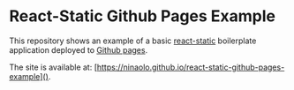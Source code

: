 # React-Static Github Pages Example

This repository shows an example of a basic [react-static](https://github.com/nozzle/react-static) boilerplate application deployed to [Github pages](https://pages.github.com/).

The site is available at: [https://ninaolo.github.io/react-static-github-pages-example]().


